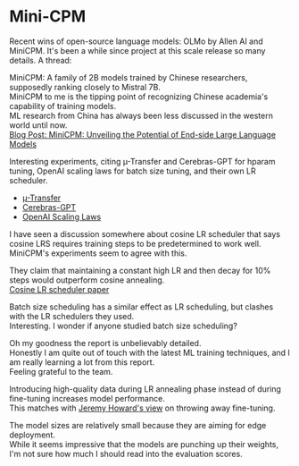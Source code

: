 # Mini-CPM

Recent wins of open-source language models: OLMo by Allen AI and MiniCPM.
It's been a while since project at this scale release so many details.
A thread:

MiniCPM: A family of 2B models trained by Chinese researchers, supposedly ranking closely to Mistral 7B.  
MiniCPM to me is the tipping point of recognizing Chinese academia's capability of training models.  
ML research from China has always been less discussed in the western world until now.  
[Blog Post: MiniCPM: Unveiling the Potential of End-side Large Language Models](https://shengdinghu.notion.site/MiniCPM-Unveiling-the-Potential-of-End-side-Large-Language-Models-d4d3a8c426424654a4e80e42a711cb20)

Interesting experiments, citing µ-Transfer and Cerebras-GPT for hparam tuning, OpenAI scaling laws for batch size tuning, and their own LR scheduler.

- [µ-Transfer](https://arxiv.org/abs/2203.03466)
- [Cerebras-GPT](https://arxiv.org/abs/2304.03208)
- [OpenAI Scaling Laws](https://arxiv.org/abs/2001.08361)

I have seen a discussion somewhere about cosine LR scheduler that says cosine LRS requires training steps to be predetermined to work well.  
MiniCPM's experiments seem to agree with this.

They claim that maintaining a constant high LR and then decay for 10% steps would outperform cosine annealing.  
[Cosine LR scheduler paper](https://arxiv.org/abs/1608.03983v5)

Batch size scheduling has a similar effect as LR scheduling, but clashes with the LR schedulers they used.  
Interesting. I wonder if anyone studied batch size scheduling?

Oh my goodness the report is unbelievably detailed.  
Honestly I am quite out of touch with the latest ML training techniques, and I am really learning a lot from this report.  
Feeling grateful to the team.

Introducing high-quality data during LR annealing phase instead of during fine-tuning increases model performance.  
This matches with [Jeremy Howard's view](https://www.latent.space/p/fastai#%C2%A7replacing-fine-tuning-with-continued-pre-training)
on throwing away fine-tuning.

The model sizes are relatively small because they are aiming for edge deployment.  
While it seems impressive that the models are punching up their weights, I'm not sure how much I should read into the evaluation scores.
